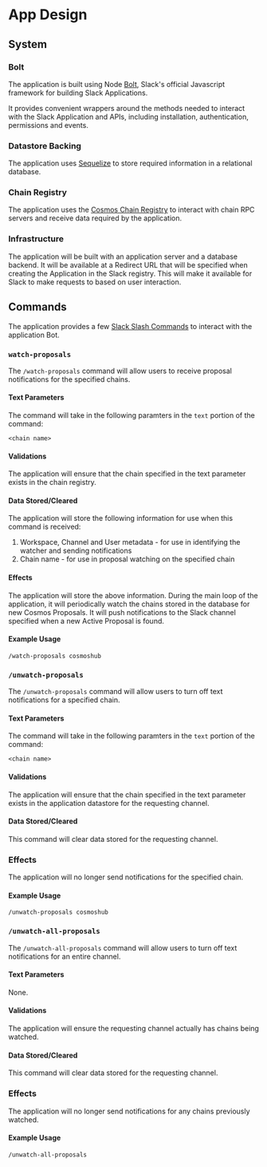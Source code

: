 # App Design

## System

### Bolt

The application is built using Node [Bolt](https://api.slack.com/bolt), Slack's official Javascript framework for building Slack Applications.

It provides convenient wrappers around the methods needed to interact with the Slack Application and APIs, including installation, authentication, permissions and events.

### Datastore Backing

The application uses [Sequelize](https://sequelize.org/docs/v6/getting-started/) to store required information in a relational database.

### Chain Registry

The application uses the [Cosmos Chain Registry](https://github.com/cosmos/chain-registry) to interact with chain RPC servers and receive data required by the application.

### Infrastructure

The application will be built with an application server and a database backend. It will be available at a Redirect URL that will be specified when creating the Application in the Slack registry. This will make it available for Slack to make requests to based on user interaction.

## Commands

The application provides a few [Slack Slash Commands](https://api.slack.com/interactivity/slash-commands) to interact with the application Bot.

### `watch-proposals`

The `/watch-proposals` command will allow users to receive proposal notifications for the specified chains.

#### Text Parameters

The command will take in the following paramters in the `text` portion of the command:

```
<chain name>
```

#### Validations

The application will ensure that the chain specified in the text parameter exists in the chain registry.

#### Data Stored/Cleared

The application will store the following information for use when this command is received:

1. Workspace, Channel and User metadata - for use in identifying the watcher and sending notifications
2. Chain name - for use in proposal watching on the specified chain

#### Effects

The application will store the above information. During the main loop of the application, it will periodically watch the chains stored in the database for new Cosmos Proposals. It will push notifications to the Slack channel specified when a new Active Proposal is found.

#### Example Usage

```
/watch-proposals cosmoshub
```

### `/unwatch-proposals`

The `/unwatch-proposals` command will allow users to turn off text notifications for a specified chain.

#### Text Parameters

The command will take in the following paramters in the `text` portion of the command:

```
<chain name>
```

#### Validations

The application will ensure that the chain specified in the text parameter exists in the application datastore for the requesting channel.

#### Data Stored/Cleared

This command will clear data stored for the requesting channel.

### Effects

The application will no longer send notifications for the specified chain.

#### Example Usage

```
/unwatch-proposals cosmoshub
```

### `/unwatch-all-proposals`

The `/unwatch-all-proposals` command will allow users to turn off text notifications for an entire channel.

#### Text Parameters

None.

#### Validations

The application will ensure the requesting channel actually has chains being watched.

#### Data Stored/Cleared

This command will clear data stored for the requesting channel.

### Effects

The application will no longer send notifications for any chains previously watched.

#### Example Usage

```
/unwatch-all-proposals
```